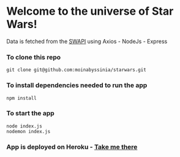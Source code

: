 # Welcome to the universe of Star Wars!

Data is fetched from the [SWAPI](https://swapi.dev/) using Axios - NodeJs - Express 

### To clone this repo
```
git clone git@github.com:moinabyssinia/starwars.git
```

### To install dependencies needed to run the app
```
npm install 
```
### To start the app
```
node index.js 
nodemon index.js
```
### App is deployed on Heroku - [Take me there](https://ctd-swapi.herokuapp.com/)
